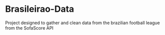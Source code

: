 # Brasileirao-Data
Project designed to gather and clean data from the brazilian football league from the SofaScore API

